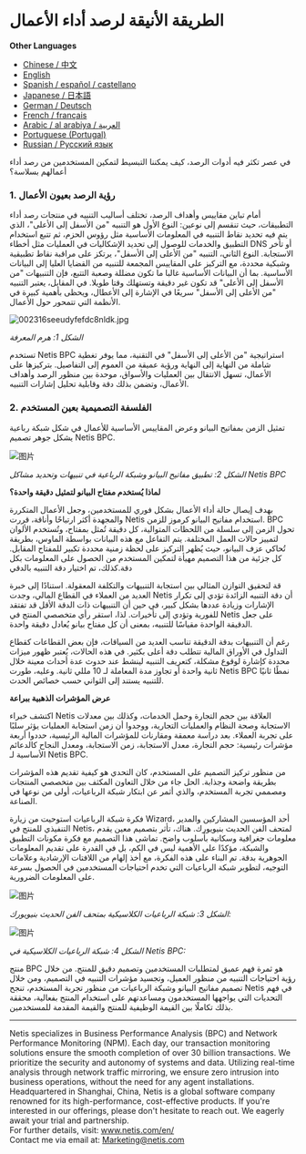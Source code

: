 # الطريقة الأنيقة لرصد أداء الأعمال

**Other Languages**

+ [Chinese / 中文](https://github.com/lvdeshuii/OverFlow/blob/main/docs/zh/How-to-Gracefully-Implement-Business-Performance-Monitoring-zh.md)
+ [English](https://github.com/lvdeshuii/OverFlow/blob/main/docs/en/How-to-Gracefully-Implement-Business-Performance-Monitoring-en.md)
+ [Spanish / español / castellano](https://github.com/lvdeshuii/OverFlow/blob/main/docs/es/How-to-Gracefully-Implement-Business-Performance-Monitoring-es.md)
+ [Japanese / 日本語](https://github.com/lvdeshuii/OverFlow/blob/main/docs/ja/How-to-Gracefully-Implement-Business-Performance-Monitoring-ja.md)
+ [German / Deutsch](https://github.com/lvdeshuii/OverFlow/blob/main/docs/de/How-to-Gracefully-Implement-Business-Performance-Monitoring-de.md)
+ [French / français](https://github.com/lvdeshuii/OverFlow/blob/main/docs/fr/How-to-Gracefully-Implement-Business-Performance-Monitoring-fr.md)
+ [Arabic / al arabiya / العربية](https://github.com/lvdeshuii/OverFlow/blob/main/docs/ar/How-to-Gracefully-Implement-Business-Performance-Monitoring-ar.md)
+ [Portuguese (Portugal)](https://github.com/lvdeshuii/OverFlow/blob/main/docs/pt/How-to-Gracefully-Implement-Business-Performance-Monitoring-pt.md)
+ [Russian / Русский язык](https://github.com/lvdeshuii/OverFlow/blob/main/docs/ru/How-to-Gracefully-Implement-Business-Performance-Monitoring-ru.md)


في عصر تكثر فيه أدوات الرصد، كيف يمكننا التبسيط لتمكين المستخدمين من رصد أداء أعمالهم بسلاسة؟

### **1. رؤية الرصد بعيون الأعمال**

أمام تباين مقاييس وأهداف الرصد، تختلف أساليب التنبيه في منتجات رصد أداء التطبيقات، حيث تنقسم إلى نوعين: النوع الأول هو التنبيه "من الأسفل إلى الأعلى"، الذي يتم فيه تحديد نقاط التنبيه في المعلومات الأساسية مثل رؤوس الحزم، ثم تتبع استخدام التطبيق والخدمات للوصول إلى تحديد الإشكاليات في العمليات مثل أخطاء DNS أو تأخر الاستجابة. النوع الثاني، التنبيه "من الأعلى إلى الأسفل"، يرتكز على مراقبة نقاط تطبيقية وشبكية محددة، مع التركيز على المقاييس المجمعة للتنبيه من القضايا العليا إلى البيانات الأساسية. بما أن البيانات الأساسية غالبا ما تكون مضللة وصعبة التتبع، فإن التنبيهات "من الأسفل إلى الأعلى" قد تكون غير دقيقة وتستهلك وقتا طويلا. في المقابل، يعتبر التنبيه "من الأعلى إلى الأسفل" سريعًا في الإشارة إلى الأعطال، ويحظى بأهمية كبيرة في الأنظمة التي تتمحور حول الأعمال.

![002316seeudyfefdc8nldk.jpg](http://image.sciencenet.cn/album/201306/28/002316seeudyfefdc8nldk.jpg)

*الشكل 1: هرم المعرفة*

تستخدم Netis BPC استراتيجية "من الأعلى إلى الأسفل" في التقنية، مما يوفر تغطية شاملة من النهاية إلى النهاية ورؤية عميقة من العموم إلى التفاصيل. بتركيزها على الأعمال، تسهل الانتقال بين العمليات والأسواق، موحدة بين منظور الرصد وأهداف الأعمال، وتضمن بذلك دقة وقابلية تحليل إشارات التنبيه.

### **2. الفلسفة التصميمية بعين المستخدم**

تمثيل الزمن بمفاتيح البيانو وعرض المقاييس الأساسية للأعمال في شكل شبكة رباعية يشكل جوهر تصميم Netis BPC.

![图片](https://mmbiz.qpic.cn/mmbiz_gif/o672k3fsicq0zib9UrUva92PkicX1HbHqyo1rZQMYRmK4Yfiambegqu7bWA3usmGboVBg1Ziav7DHAmztEEPeSWuh7Q/640?wx_fmt=gif&wxfrom=5&wx_lazy=1)

*الشكل 2: تطبيق مفاتيح البيانو وشبكة الرباعية في تنبيهات وتحديد مشاكل Netis BPC*

**لماذا يُستخدم مفتاح البيانو لتمثيل دقيقة واحدة؟**

بهدف إيصال حالة أداء الأعمال بشكل فوري للمستخدمين، وجعل الأعمال المتكررة والمجهدة أكثر ارتياحًا وأناقة، قررت Netis استخدام مفاتيح البيانو كرموز للزمن. BPC تحول الزمن إلى سلسلة من اللحظات المتوالية، كل دقيقة تُمثل بمفتاح، وتُستخدم الألوان لتمييز حالات العمل المختلفة. يتم التفاعل مع هذه البيانات بواسطة الماوس، بطريقة تُحاكي عزف البيانو، حيث يُظهر التركيز على لحظة زمنية محددة تكبير للمفتاح المقابل. كل جزئية من هذا التصميم مهيأة لتمكين المستخدم من الحصول على المعلومات بكل دقة.كذلك، تم اختيار دقة التنبيه بالدقي

قة لتحقيق التوازن المثالي بين استجابة التنبيهات والتكلفة المعقولة. استنادًا إلى خبرة العديد من العملاء في القطاع المالي، وجدت Netis أن دقة التنبيه الزائدة تؤدي إلى تكرار الإشارات وزيادة عددها بشكل كبير، في حين أن التنبيهات ذات الدقة الأقل قد تفتقد للفورية وتؤدي إلى تأخيرات. لذا، استقر رأي متخصصي المنتج في Netis على جعل الدقيقة الواحدة مقياسًا للتنبيه، بمعنى أن كل مفتاح بيانو يُعادل دقيقة واحدة.

رغم أن التنبيهات بدقة الدقيقة تناسب العديد من السياقات، فإن بعض القطاعات كقطاع التداول في الأوراق المالية تتطلب دقة أعلى بكثير. في هذه الحالات، يُعتبر ظهور ميزات محددة كإشارة لوقوع مشكلة، كتعريف التنبيه لينشط عند حدوث عدة أحداث معينة خلال ثانية واحدة أو تجاوز مدة المعاملة لـ 10 مللي ثانية. وعليه، طورت Netis BPC نمطًا ثانيًا للتنبيه يستند إلى الثواني حسب خصائص الحدث.

**عرض المؤشرات الذهبية ببراعة**

اكتشف خبراء Netis العلاقة بين حجم التجارة وحمل الخدمات، وكذلك بين معدلات الاستجابة وصحة النظام والعمليات التجارية، ووجدوا أن زمن استجابة العمليات يؤثر سلبًا على تجربة العملاء. بعد دراسة معمقة ومقارنات للمؤشرات المالية الرئيسية، حددوا أربعة مؤشرات رئيسية: حجم التجارة، معدل الاستجابة، زمن الاستجابة، ومعدل النجاح كالدعائم الأساسية لـ Netis BPC.

من منظور تركيز التصميم على المستخدم، كان التحدي هو كيفية تقديم هذه المؤشرات بطريقة واضحة وجذابة. الحل جاء من خلال التعاون المكثف بين متخصصي المنتجات ومصممي تجربة المستخدم، والذي أثمر عن ابتكار شبكة الرباعيات، أولى من نوعها في الصناعة.

فكرة شبكة الرباعيات استوحيت من زيارة Wizard، أحد المؤسسين المشاركين والمدير التنفيذي للمنتج في Netis، لمتحف الفن الحديث بنيويورك. هناك، تأثر بتصميم معين يقدم معلومات جغرافية وسكانية بأسلوب واضح. تماشى هذا التصميم مع فكرة مكونات التطبيق والشبكة، مؤكدًا على الأهمية ليس في الكم، بل في القدرة على تقديم المعلومات الجوهرية بدقة. تم البناء على هذه الفكرة، مع أخذ إلهام من اللافتات الإرشادية وعلامات التوجيه، لتطوير شبكة الرباعيات التي تخدم احتياجات المستخدمين في الحصول بسرعة على المعلومات الضرورية.

![图片](https://mmbiz.qpic.cn/mmbiz_jpg/o672k3fsicq0zib9UrUva92PkicX1HbHqyo8icuiaU00eVBRmcY23lm9lq2fzViaRNFP7DiaiccI3GpszkEpyQFMf4TEQw/640?wx_fmt=jpeg&wxfrom=5&wx_lazy=1&wx_co=1)

*الشكل 3: شبكة الرباعيات الكلاسيكية بمتحف الفن الحديث بنيويورك:*

![图片](https://mmbiz.qpic.cn/mmbiz_gif/o672k3fsicq0zib9UrUva92PkicX1HbHqyoVNumuLZRlcb00S7bS3dP9oicnycxmmwSAGrvAukAunwnB6HePm1FFUg/640?wx_fmt=gif&wxfrom=5&wx_lazy=1)

*الشكل 4: شبكة الرباعيات الكلاسيكية في Netis BPC:*

منتج BPC هو ثمرة فهم عميق لمتطلبات المستخدمين وتصميم دقيق للمنتج. من خلال رؤية احتياجات التنبيه من منظور العميل، وتجسيد مؤشرات التنبيه في التصميم، ومن خلال تصميم مفاتيح البيانو وشبكة الرباعيات من منظور تجربة المستخدم، تنجح Netis في فهم التحديات التي يواجهها المستخدمون ومساعدتهم على استخدام المنتج بفعالية، محققة بذلك تكاملًا بين القيمة الوظيفية للمنتج والقيمة المقدمة للمستخدمين.

***
Netis specializes in Business Performance Analysis (BPC) and Network Performance Monitoring (NPM). Each day, our transaction monitoring solutions ensure the smooth completion of over 30 billion transactions. We prioritize the security and autonomy of systems and data. Utilizing real-time analysis through network traffic mirroring, we ensure zero intrusion into business operations, without the need for any agent installations. Headquartered in Shanghai, China, Netis is a global software company renowned for its high-performance, cost-effective products. If you're interested in our offerings, please don't hesitate to reach out. We eagerly await your trial and partnership.  
For further details, visit: www.netis.com/en/  
Contact me via email at: Marketing@netis.com
